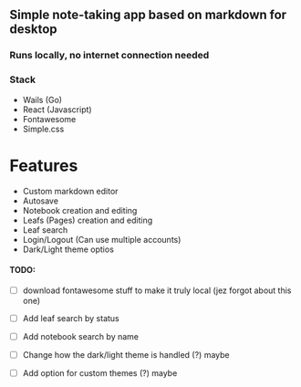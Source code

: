 ## Simple note-taking app based on markdown for desktop
### Runs locally, no internet connection needed

### Stack
 - Wails (Go)
 - React (Javascript)
 - Fontawesome
 - Simple.css

# Features
 - Custom markdown editor
 - Autosave
 - Notebook creation and editing
 - Leafs (Pages) creation and editing
 - Leaf search
 - Login/Logout (Can use multiple accounts)
 - Dark/Light theme optios


#### TODO:
 - [ ] download fontawesome stuff to make it truly local (jez forgot about this one)
 - [ ] Add leaf search by status
 - [ ] Add notebook search by name
 - [ ] Change how the dark/light theme is handled (?) maybe
 - [ ] Add option for custom themes (?) maybe

